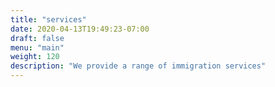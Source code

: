 ```yaml
---
title: "services"
date: 2020-04-13T19:49:23-07:00
draft: false
menu: "main"
weight: 120
description: "We provide a range of immigration services"
---
```

